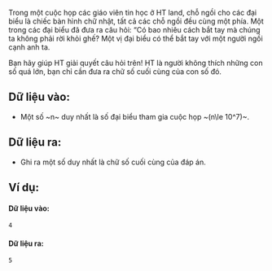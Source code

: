 Trong một cuộc họp các giáo viên tin học ở HT land, chỗ ngồi cho các đại biểu là chiếc bàn hình chữ nhật, tất cả các chỗ ngồi đều cùng một phía. Một trong các đại biểu đã đưa ra câu hỏi: “Có bao nhiêu cách bắt tay mà chúng ta không phải rời khỏi ghế? Một vị đại biểu có thể bắt tay với một người ngồi cạnh anh ta.

Bạn hãy giúp HT giải quyết câu hỏi trên! HT là người không thích những con số quá lớn, bạn chỉ cần đưa ra chữ số cuối cùng của con số đó.
## Dữ liệu vào:
- Một số ~n~ duy nhất là số đại biểu tham gia cuộc họp ~(n\le 10^7)~.

## Dữ liệu ra:
- Ghi ra một số duy nhất là chữ số cuối cùng của đáp án.

## Ví dụ:
#### Dữ liệu vào:
```
4
```

#### Dữ liệu ra:
```
5
```